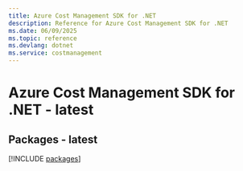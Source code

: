 ```yaml
---
title: Azure Cost Management SDK for .NET
description: Reference for Azure Cost Management SDK for .NET
ms.date: 06/09/2025
ms.topic: reference
ms.devlang: dotnet
ms.service: costmanagement
---
```

# Azure Cost Management SDK for .NET - latest
## Packages - latest
[!INCLUDE [packages](cost-management-index.md)]